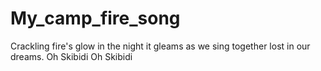 # My_camp_fire_song
Crackling fire's glow
in the night it gleams
as we sing together
lost in our dreams.
Oh Skibidi Oh Skibidi
